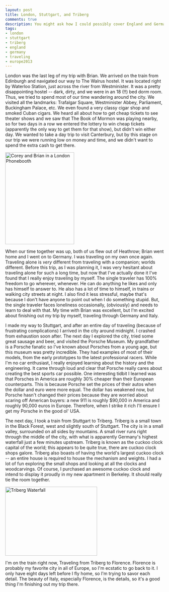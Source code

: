 ```yaml
---
layout: post
title: London, Stuttgart, and Triberg
comments: true
description: You might ask how I could possibly cover England and Germany in a single post? Well I did it here, so read on to find out.
tags:
- london
- stuttgart
- triberg
- england
- germany
- traveling
- europe2013
---
```

London was the last leg of my trip with Brian. We arrived on the train from Edinburgh and navigated our way to The Walrus hostel. It was located right by Waterloo Station, just across the river from Westminister. It was a pretty disappointing hostel -- dark, dirty, and we were in an 18 (!!) bed dorm room. Thus, we tried to spend most of our time wandering around the city. We visited all the landmarks: Trafalgar Square, Westminister Abbey, Parliament, Buckingham Palace, etc. We even found a very classy cigar shop and smoked Cuban cigars. We heard all about how to get cheap tickets to see theater shows and we saw that The Book of Mormon was playing nearby, so for two days in a row we entered the lottery to win cheap tickets (apparently the only way to get them for that show), but didn't win either day. We wanted to take a day trip to visit Canterbury, but by this stage on our trip we were running low on money and time, and we didn't want to spend the extra cash to get there.

<a href="{% asset_path full/corey_brian_london_phonebooth.jpg %}"><img alt="Corey and Brian in a London Phonebooth" src="{% asset_path thumb/corey_brian_london_phonebooth.jpg %}" height="292" width="219" /></a>

When our time together was up, both of us flew out of Heathrow; Brian went home and I went on to Germany. I was traveling on my own once again. Traveling alone is _very_ different from traveling with a companion; worlds different. Before this trip, as I was planning it, I was very hesitant about traveling alone for such a long time, but now that I've actually done it I've found that I really enjoy traveling by myself. The single traveler has 100% freedom to go wherever, whenever. He can do anything he likes and only has himself to answer to. He also has a lot of time to himself, in trains or walking city streets at night. I also find it less stressful, maybe that's because I don't have anyone to point out when I do something stupid. But, the single traveler faces loneliness occasionally, (obviously) and needs to learn to deal with that. My time with Brian was excellent, but I'm excited about finishing out my trip by myself, traveling through Germany and Italy.

I made my way to Stuttgart, and after an entire day of traveling (because of frustrating complications) I arrived in the city around midnight. I crashed from exhaustion soon after. The next day I explored the city, tried some great sausage and beer, and visited the Porsche Museum. My grandfather is a Porsche fanatic so I've known about Porsches from a young age, but this museum was pretty incredible. They had examples of most of their models, from the early prototypes to the latest professional racers. While I'm no car enthusiast, I really enjoyed learning about the history and the engineering. It came through loud and clear that Porsche really cares about creating the best sports car possible. One interesting tidbit I learned was that Porsches in America are roughly 30% cheaper than their European counterparts. This is because Porsche set the prices of their autos when the dollar and euro were more equal. The dollar has weakened now, but Porsche hasn't changed their prices because they are worried about scaring off American buyers: a new 911 is roughly $90,000 in America and roughly 90,000 euros in Europe. Therefore, when I strike it rich I'll ensure I get my Porsche in the good ol' USA.

The next day, I took a train from Stuttgart to Triberg. Triberg is a small town in the Black Forest, west and slightly south of Stuttgart. The city is in a small valley, surrounded on all sides by mountains. A small river runs right through the middle of the city, with what is apparently Germany's highest waterfall just a few minutes upstream. Triberg is known as the cuckoo clock capital of the world; this appears to be quite true, there are cuckoo clock shops galore. Triberg also boasts of having the world's largest cuckoo clock -- an entire house is required to house the mechanism and weights. I had a lot of fun exploring the small shops and looking at all the clocks and woodcarvings. Of course, I purchased an awesome cuckoo clock and intend to display it proudly in my new apartment in Berkeley. It should really tie the room together.

<a href="{% asset_path full/triberg_waterfall.jpg %}"><img alt="Triberg Waterfall" src="{% asset_path thumb/triberg_waterfall.jpg %}" height="219" width="292" /></a>

I'm on the train right now, Traveling from Triberg to Florence. Florence is probably my favorite city in all of Europe, so I'm ecstatic to go back to it. I only have eight days left before I fly home, so I'm trying to savor each detail. The beauty of Italy, especially Florence, is the details, so it's a good thing I'm finishing out my trip there.
